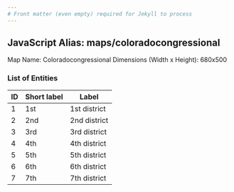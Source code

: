 ```yaml
---
# Front matter (even empty) required for Jekyll to process
---
```


## JavaScript Alias: maps/coloradocongressional

Map Name: Coloradocongressional
Dimensions (Width x Height): 680x500





### List of Entities

ID | Short label | Label
---|---|---|
1|1st|1st district
2|2nd|2nd district
3|3rd|3rd district
4|4th|4th district
5|5th|5th district
6|6th|6th district
7|7th|7th district

